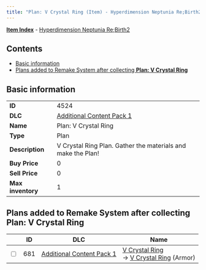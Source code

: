 ```yaml
---
title: "Plan: V Crystal Ring (Item) - Hyperdimension Neptunia Re;Birth2"
---
```


[**Item Index**](/neptunia/rb2/item/index.html) - [Hyperdimension Neptunia Re;Birth2](/neptunia/rb2)

## Contents

- [Basic information](#basic-information)
- [Plans added to Remake System after collecting **Plan: V Crystal Ring**](#plans-added-to-remake-system-after-collecting-plan-v-crystal-ring)

## Basic information

|   |   |
| -- | -- |
| **ID** | 4524 |
| **DLC** | [Additional Content Pack 1](/neptunia/rb2/dlc/3-pack1.html) |
| **Name** | Plan: V Crystal Ring |
| **Type** | Plan |
| **Description** | V Crystal Ring Plan. Gather the materials and make the Plan! |
| **Buy Price** | 0 |
| **Sell Price** | 0 |
| **Max inventory** | 1 |

## Plans added to Remake System after collecting **Plan: V Crystal Ring**

|    | ID | DLC | Name |
| -- | -- | --- | ---- |
| <input type="checkbox" id="rb2-remake-3-681" class="trackbox" /> | 681 | [Additional Content Pack 1](/neptunia/rb2/dlc/3-pack1.html) | [V Crystal Ring](/neptunia/rb2/remake/3-681-v-crystal-ring.html)<br />→ [V Crystal Ring](/neptunia/rb2/item/3-1658-v-crystal-ring.html) (Armor) |